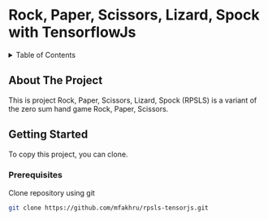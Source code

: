 # Rock, Paper, Scissors, Lizard, Spock with TensorflowJs

<div id="top"></div>

<!-- TABLE OF CONTENTS -->
<details>
  <summary>Table of Contents</summary>
  <ol>
    <li>
       <a href="#about-the-project">About The Project</a>
    </li>
    <li>
      <a href="#getting-started">Getting Started</a>
      <ul>
        <li><a href="#prerequisites">Prerequisites</a></li>
      </ul>
    </li>
  </ol>
</details>



<!-- ABOUT THE PROJECT -->
## About The Project

This is project Rock, Paper, Scissors, Lizard, Spock (RPSLS) is a variant of the zero sum hand game Rock, Paper, Scissors.



<!-- GETTING STARTED -->
## Getting Started

To copy this project, you can clone.

### Prerequisites

Clone repository using git   
  ```sh
  git clone https://github.com/mfakhru/rpsls-tensorjs.git
  ```
